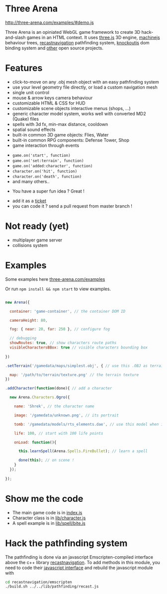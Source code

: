 Three Arena
===

http://three-arena.com/examples/#demo.js

Three Arena is an opiniated WebGL game framework to create 3D hack-and-slash games in an HTML context. It uses [three.js](http://threejs.org) 3D engine, [machinejs](http://machinejs.maryrosecook.com) behaviour trees, [recastnavigation](https://github.com/memononen/recastnavigation) pathfinding system, [knockoutjs](http://knockoutjs.com) dom binding system and [other](three-arena/blob/master/bower.json) open source projects.


Features
===

* click-to-move on any .obj mesh object with an easy pathfinding system
* use your level geometry file directly, or load a custom navigation mesh
* single unit control
* mouse & arrow keys camera behaviour
* customizable HTML & CSS for HUD
* customizable scene objects interactive menus (shops, ...) 
* generic character model system, works well with converted MD2 (Quake) files
* spells with 3d fx, min-max distance, cooldown
* spatial sound effects
* built-in common 3D game objects: Flies, Water
* built-in common RPG components: Defense Tower, Shop
* game interaction through events
 - `game.on('start', function)`
 - `game.on('set:terrain', function)`
 - `game.on('added:character', function)`
 - `character.on('hit', function)`
 - `character.on('death', function)`
 - and many others..
* You have a super fun idea ? Great !
 - add it as a [ticket](https://github.com/vincent/three-arena/issues)
 - you can code it ? send a pull request from master branch !


Not ready (yet)
===
 * multiplayer game server
 * collisions system


Examples
===

Some examples here [three-arena.com/examples](http://three-arena.com/examples)

Or run ```npm install && npm start``` to view examples.

```js

new Arena({

  container: 'game-container', // the container DOM ID

  cameraHeight: 80,

  fog: { near: 20, far: 250 }, // configure fog

  // debugging
  showRoutes: true, // show characters route paths
  visibleCharactersBBox: true // visible characters bounding box
  
})

.setTerrain('/gamedata/maps/simplest.obj', { // use this .OBJ as terrain

  map: '/path/to/terrain/texture.png' // the terrain texture
})

.addCharacter(function(done){ // add a character

  new Arena.Characters.Ogro({

    name: 'Shrek', // the character name

    image: '/gamedata/unknown.png', // its portrait

    tomb: '/gamedata/models/rts_elements.dae', // use this model when it dies

    life: 100, // start with 100 life points

    onLoad: function(){

      this.learnSpell(Arena.Spells.FireBullet); // learn a spell

      done(this); // on scene !
    }
  });
  
});
```


Show me the code
===

* The main game code is in [index.js](index.js)
* Character class is in [lib/character.js](lib/character.js)
* A spell example is in [lib/spell/bite.js](lib/spells/bite.js)


Hack the pathfinding system
===

The pathfinding is done via an javascript Emscripten-compiled interface above the c++ library [recastnavigation](https://github.com/memononen/recastnavigation).
To add methods in this module, you need to code their [javascript interface](recastnavigation/emscripten/js_interface/main.cpp#L966) and rebuild the javascript module with

```sh
cd recastnavigation/emscripten
./build.sh ../../lib/pathfinding/recast.js
```



